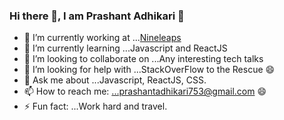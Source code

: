 ### Hi there 👋, I am Prashant Adhikari 👯

- 🔭 I’m currently working at ...<a href="https://www.nineleaps.com/">Nineleaps</a>
- 🌱 I’m currently learning ...Javascript and ReactJS
- 👯 I’m looking to collaborate on ...Any interesting tech talks
- 🤔 I’m looking for help with ...StackOverFlow to the Rescue 😄
- 💬 Ask me about ...Javascript, ReactJS, CSS.
- 📫 How to reach me: ...prashantadhikari753@gmail.com 😄
- ⚡ Fun fact: ...Work hard and travel.
